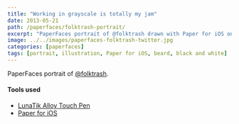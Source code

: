 ```yaml
---
title: "Working in grayscale is totally my jam"
date: 2013-05-21
path: /paperfaces/folktrash-portrait/
excerpt: "PaperFaces portrait of @folktrash drawn with Paper for iOS on an iPad."
image: ../../images/paperfaces-folktrash-twitter.jpg
categories: [paperfaces]
tags: [portrait, illustration, Paper for iOS, beard, black and white]
---
```


PaperFaces portrait of [@folktrash](https://twitter.com/folktrash).

#### Tools used

- [LunaTik Alloy Touch Pen](https://www.amazon.com/gp/product/B00821TR7G/ref=as_li_ss_tl?ie=UTF8&tag=mademist-20&linkCode=as2&camp=1789&creative=390957&creativeASIN=B00821TR7G)
- [Paper for iOS](https://paper.bywetransfer.com/)
